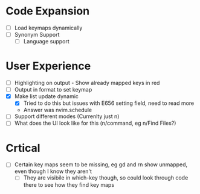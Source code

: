 # Code Expansion
- [ ] Load keymaps dynamically
- [ ] Synonym Support
    - [ ] Language support

# User Experience
- [ ] Highlighting on output - Show already mapped keys in red
- [ ] Output in format to set keymap
- [X] Make list update dynamic
    - [X] Tried to do this but issues with E656 setting field, need to read more
    - Answer was nvim.schedule
- [ ] Support different modes (Currenlty just n)
- [ ] What does the UI look like for this (n/command, eg n/Find Files?)

# Crtical
- [ ] Certain key maps seem to be missing, eg <leader>gd and <leader>rn show unmapped, even though I know they aren't 
    - [ ] They are visibile in which-key though, so could look through code there to see how they find key maps
